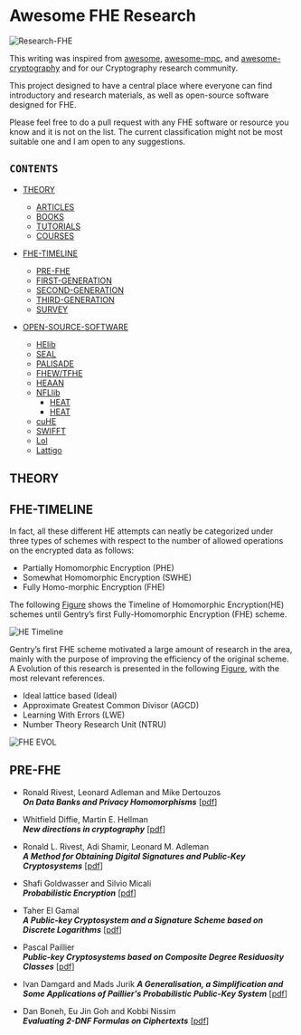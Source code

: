 # Awesome FHE Research

![Research-FHE](https://github.com/arupmondal-cs/Research-FHE/blob/master/Figure/Research-FHE.png)

This writing was inspired from [awesome](https://github.com/sindresorhus/awesome), [awesome-mpc](https://github.com/arupmondal-cs/awesome-mpc), and [awesome-cryptography](https://github.com/arupmondal-cs/awesome-cryptography) and for our Cryptography research community.

This project designed to have a central place where everyone can find introductory and research materials, as well as open-source software designed for FHE. 

Please feel free to do a pull request with any FHE software or resource you know and it is not on the list. The current classification might not be most suitable one and I am open to any suggestions.

## **```CONTENTS```**

  * [THEORY](#THEORY)
    * [ARTICLES](#ARTICLES)
    * [BOOKS](#BOOKS)
    * [TUTORIALS](#TUTORIALS)
    * [COURSES](COURSES)
    
  * [FHE-TIMELINE](#FHE-TIMELINE)
    * [PRE-FHE](#PRE-FHE)
    * [FIRST-GENERATION](#FIRST-GENERATION)
    * [SECOND-GENERATION](#SECOND-GENERATION)
    * [THIRD-GENERATION](#THIRD-GENERATION)
    * [SURVEY](#SURVEY)
   
  * [OPEN-SOURCE-SOFTWARE](#OPEN-SOURCE-SOFTWARE)
    * [HElib](#HElib)
    * [SEAL](#SEAL)
    * [PALISADE](#PALISADE)
    * [FHEW/TFHE](#FHEW/TFHE)
    * [HEAAN](#HEAAN)
    * [NFLlib](#NFLlib)
      * [HEAT](#HEAT1)
      * [HEAT](#HEAT2)
    * [cuHE](#cuHE)
    * [SWIFFT](#SWIFFT)
    * [Lol](#Lol)
    * [Lattigo](#Lattigo)


 

## THEORY


## FHE-TIMELINE

In fact, all these different HE attempts can neatly be categorized under three types of schemes with respect to the number of allowed operations on the encrypted data as follows:

 * Partially Homomorphic Encryption (PHE)
 * Somewhat Homomorphic Encryption (SWHE)
 * Fully Homo-morphic Encryption (FHE)

The following [Figure](https://github.com/arupmondal-cs/Research-FHE/blob/master/Figure/HE-TIMELINE.png) shows the Timeline of Homomorphic Encryption(HE) schemes until Gentry’s first Fully-Homomorphic Encryption (FHE) scheme.


![HE Timeline](https://github.com/arupmondal-cs/Research-FHE/blob/master/Figure/HE-TIMELINE.png)

Gentry’s first FHE scheme motivated a large amount of research in the area, mainly with the purpose of improving the efficiency of the original scheme. A Evolution of this research is presented in the following [Figure](https://github.com/arupmondal-cs/Research-FHE/blob/master/Figure/FHE-EVOLUATION.png), with the most relevant references.

 * Ideal lattice based (Ideal)
 * Approximate Greatest Common Divisor (AGCD)
 * Learning With Errors (LWE)
 * Number Theory Research Unit (NTRU)

![FHE EVOL](https://github.com/arupmondal-cs/Research-FHE/blob/master/Figure/FHE-EVOLUATION.png)


## PRE-FHE

 * Ronald Rivest, Leonard Adleman and Mike Dertouzos  
   **_On Data Banks and Privacy Homomorphisms_** [[pdf](http://people.csail.mit.edu/rivest/RivestAdlemanDertouzos-OnDataBanksAndPrivacyHomomorphisms.pdf)]
   
 * Whitfield Diffie, Martin E. Hellman  
    **_New directions in cryptography_** [[pdf](https://ee.stanford.edu/~hellman/publications/24.pdf)]
 
 * Ronald L. Rivest, Adi Shamir, Leonard M. Adleman  
    **_A Method for Obtaining Digital Signatures and Public-Key Cryptosystems_** [[pdf](https://people.csail.mit.edu/rivest/Rsapaper.pdf)]
    
 * Shafi Goldwasser and Silvio Micali  
   **_Probabilistic Encryption_** [[pdf](http://groups.csail.mit.edu/cis/pubs/shafi/1984-jcss.pdf)]
 
 * Taher El Gamal  
   **_A Public-key Cryptosystem and a Signature Scheme based on Discrete Logarithms_** [[pdf](https://link.springer.com/chapter/10.1007/3-540-39568-7_2)]
   
 * Pascal Paillier  
   **_Public-key Cryptosystems based on Composite Degree Residuosity Classes_** [[pdf](https://link.springer.com/chapter/10.1007/3-540-48910-X_16)]
   
 * Ivan Damgard and Mads Jurik
   **_A Generalisation, a Simplification and Some Applications of Paillier's Probabilistic Public-Key System_** [[pdf](http://www.brics.dk/RS/00/45/)]
   
 * Dan Boneh, Eu Jin Goh and Kobbi Nissim  
   **_Evaluating 2-DNF Formulas on Ciphertexts_** [[pdf](http://crypto.stanford.edu/~dabo/abstracts/2dnf.html)]
   

